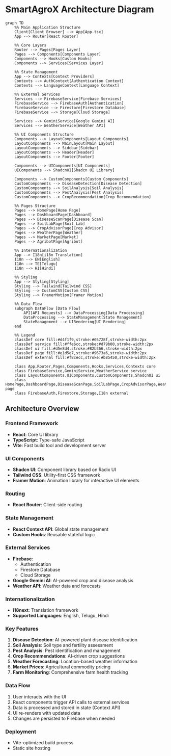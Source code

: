 # SmartAgroX Architecture Diagram

```mermaid
graph TD
    %% Main Application Structure
    Client[Client Browser] --> App[App.tsx]
    App --> Router[React Router]
    
    %% Core Layers
    Router --> Pages[Pages Layer]
    Pages --> Components[Components Layer]
    Components --> Hooks[Custom Hooks]
    Components --> Services[Services Layer]
    
    %% State Management
    App --> Contexts[Context Providers]
    Contexts --> AuthContext[Authentication Context]
    Contexts --> LanguageContext[Language Context]
    
    %% External Services
    Services --> FirebaseService[Firebase Services]
    FirebaseService --> FirebaseAuth[Authentication]
    FirebaseService --> Firestore[Firestore Database]
    FirebaseService --> Storage[Cloud Storage]
    
    Services --> GeminiService[Google Gemini AI]
    Services --> WeatherService[Weather API]
    
    %% UI Components Structure
    Components --> LayoutComponents[Layout Components]
    LayoutComponents --> MainLayout[Main Layout]
    LayoutComponents --> Sidebar[Sidebar]
    LayoutComponents --> Header[Header]
    LayoutComponents --> Footer[Footer]
    
    Components --> UIComponents[UI Components]
    UIComponents --> ShadcnUI[Shadcn UI Library]
    
    Components --> CustomComponents[Custom Components]
    CustomComponents --> DiseaseDetection[Disease Detection]
    CustomComponents --> SoilAnalysis[Soil Analysis]
    CustomComponents --> PestAnalysis[Pest Analysis]
    CustomComponents --> CropRecommendation[Crop Recommendation]
    
    %% Pages Structure
    Pages --> HomePage[Home Page]
    Pages --> DashboardPage[Dashboard]
    Pages --> DiseaseScanPage[Disease Scan]
    Pages --> SoilLabPage[Soil Lab]
    Pages --> CropAdvisorPage[Crop Advisor]
    Pages --> WeatherPage[Weather]
    Pages --> MarketPage[Market]
    Pages --> AgribotPage[Agribot]
    
    %% Internationalization
    App --> I18n[i18n Translation]
    I18n --> EN[English]
    I18n --> TE[Telugu]
    I18n --> HI[Hindi]
    
    %% Styling
    App --> Styling[Styling]
    Styling --> Tailwind[Tailwind CSS]
    Styling --> CustomCSS[Custom CSS]
    Styling --> FramerMotion[Framer Motion]
    
    %% Data Flow
    subgraph DataFlow [Data Flow]
        API[API Requests] --> DataProcessing[Data Processing]
        DataProcessing --> StateManagement[State Management]
        StateManagement --> UIRendering[UI Rendering]
    end
    
    %% Legend
    classDef core fill:#d4f1f9,stroke:#05728f,stroke-width:2px
    classDef service fill:#ffe6cc,stroke:#d79b00,stroke-width:2px
    classDef ui fill:#d5e8d4,stroke:#82b366,stroke-width:2px
    classDef page fill:#e1d5e7,stroke:#9673a6,stroke-width:2px
    classDef external fill:#f8cecc,stroke:#b85450,stroke-width:2px
    
    class App,Router,Pages,Components,Hooks,Services,Contexts core
    class FirebaseService,GeminiService,WeatherService service
    class LayoutComponents,UIComponents,CustomComponents,ShadcnUI ui
    class HomePage,DashboardPage,DiseaseScanPage,SoilLabPage,CropAdvisorPage,WeatherPage,MarketPage,AgribotPage page
    class FirebaseAuth,Firestore,Storage,I18n external
```

## Architecture Overview

### Frontend Framework
- **React**: Core UI library
- **TypeScript**: Type-safe JavaScript
- **Vite**: Fast build tool and development server

### UI Components
- **Shadcn UI**: Component library based on Radix UI
- **Tailwind CSS**: Utility-first CSS framework
- **Framer Motion**: Animation library for interactive UI elements

### Routing
- **React Router**: Client-side routing

### State Management
- **React Context API**: Global state management
- **Custom Hooks**: Reusable stateful logic

### External Services
- **Firebase**:
  - Authentication
  - Firestore Database
  - Cloud Storage
- **Google Gemini AI**: AI-powered crop and disease analysis
- **Weather API**: Weather data and forecasts

### Internationalization
- **i18next**: Translation framework
- **Supported Languages**: English, Telugu, Hindi

### Key Features
1. **Disease Detection**: AI-powered plant disease identification
2. **Soil Analysis**: Soil type and fertility assessment
3. **Pest Analysis**: Pest identification and management
4. **Crop Recommendations**: AI-driven crop suggestions
5. **Weather Forecasting**: Location-based weather information
6. **Market Prices**: Agricultural commodity pricing
7. **Farm Monitoring**: Comprehensive farm health tracking

### Data Flow
1. User interacts with the UI
2. React components trigger API calls to external services
3. Data is processed and stored in state (Context API)
4. UI re-renders with updated data
5. Changes are persisted to Firebase when needed

### Deployment
- Vite-optimized build process
- Static site hosting
